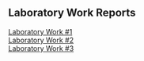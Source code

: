 ## Laboratory Work Reports

[Laboratory Work #1](reports/LAB1.md) \
[Laboratory Work #2](reports/LAB2.md) \
[Laboratory Work #3](reports/LAB3.md)
